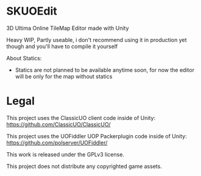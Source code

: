 # SKUOEdit
3D Ultima Online TileMap Editor made with Unity

Heavy WIP, Partly useable, i don't recommend using it in production yet though and you'll have to compile it yourself

About Statics:
- Statics are not planned to be available anytime soon, for now the editor will be only for the map without statics


# Legal
This project uses the ClassicUO client code inside of Unity: https://github.com/ClassicUO/ClassicUO/

This project uses the UOFiddler UOP Packerplugin code inside of Unity: https://github.com/polserver/UOFiddler/

This work is released under the GPLv3 license. 

This project does not distribute any copyrighted game assets.
